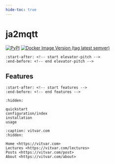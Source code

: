 ```yaml
---
hide-toc: true
---
```


# ja2mqtt

[![PyPI](https://img.shields.io/pypi/v/ja2mqtt?label=PyPI)](https://pypi.org/project/ja2mqtt/)
[![Docker Image Version (tag latest semver)](https://img.shields.io/docker/v/tomvit/ja2mqtt/latest?label=Docker)](https://hub.docker.com/r/tomvit/ja2mqtt/tags)

```{include} ../README.md
:start-after: <!-- start elevator-pitch -->
:end-before: <!-- end elevator-pitch -->
```

## Features

```{include} ../README.md
:start-after: <!-- start features -->
:end-before: <!-- end features -->
```

```{toctree}
:hidden:

quickstart
configuration/index
installation
usage
```

```{toctree}
:caption: vitvar.com
:hidden:

Home <https://vitvar.com>
Lectures <https://vitvar.com/lectures>
Posts <https://vitvar.com/post>
About <https://vitvar.com/about>
```
